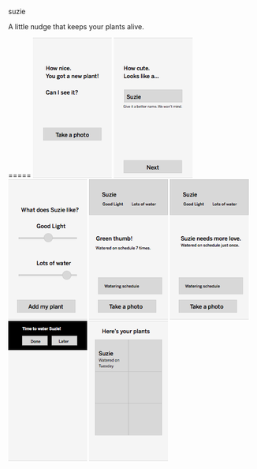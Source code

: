 suzie

A little nudge that keeps your plants alive.

=====
![alt tag](Wireframes/Screen1.png)  ![alt tag](Wireframes/Screen2.png)  ![alt tag](Wireframes/Screen3.png)  ![alt tag](Wireframes/Screen4.png)  ![alt tag](Wireframes/Screen5.png)  ![alt tag](Wireframes/Screen6.png)  ![alt tag](Wireframes/Screen7.png)
